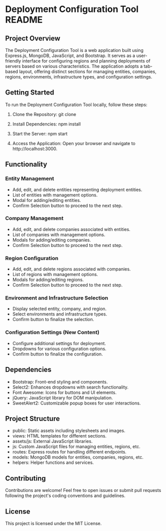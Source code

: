 # Deployment Configuration Tool README

## Project Overview

The Deployment Configuration Tool is a web application built using Express.js, MongoDB, JavaScript, and Bootstrap. It serves as a user-friendly interface for configuring regions and planning deployments of servers based on various characteristics. The application adopts a tab-based layout, offering distinct sections for managing entities, companies, regions, environments, infrastructure types, and configuration settings.

## Getting Started

To run the Deployment Configuration Tool locally, follow these steps:

1. Clone the Repository:
   git clone <repository-url>

2. Install Dependencies:
   npm install

3. Start the Server:
   npm start

4. Access the Application:
   Open your browser and navigate to http://localhost:3000.

## Functionality

### Entity Management

- Add, edit, and delete entities representing deployment entities.
- List of entities with management options.
- Modal for adding/editing entities.
- Confirm Selection button to proceed to the next step.

### Company Management

- Add, edit, and delete companies associated with entities.
- List of companies with management options.
- Modals for adding/editing companies.
- Confirm Selection button to proceed to the next step.

### Region Configuration

- Add, edit, and delete regions associated with companies.
- List of regions with management options.
- Modals for adding/editing regions.
- Confirm Selection button to proceed to the next step.

### Environment and Infrastructure Selection

- Display selected entity, company, and region.
- Select environments and infrastructure types.
- Confirm button to finalize the selection.

### Configuration Settings (New Content)

- Configure additional settings for deployment.
- Dropdowns for various configuration options.
- Confirm button to finalize the configuration.

## Dependencies

- Bootstrap: Front-end styling and components.
- Select2: Enhances dropdowns with search functionality.
- Font Awesome: Icons for buttons and UI elements.
- jQuery: JavaScript library for DOM manipulation.
- SweetAlert2: Customizable popup boxes for user interactions.

## Project Structure

- public: Static assets including stylesheets and images.
- views: HTML templates for different sections.
- assets/js: External JavaScript libraries.
- js: Custom JavaScript files for managing entities, regions, etc.
- routes: Express routes for handling different endpoints.
- models: MongoDB models for entities, companies, regions, etc.
- helpers: Helper functions and services.

## Contributing

Contributions are welcome! Feel free to open issues or submit pull requests following the project's coding conventions and guidelines.

## License

This project is licensed under the MIT License.

